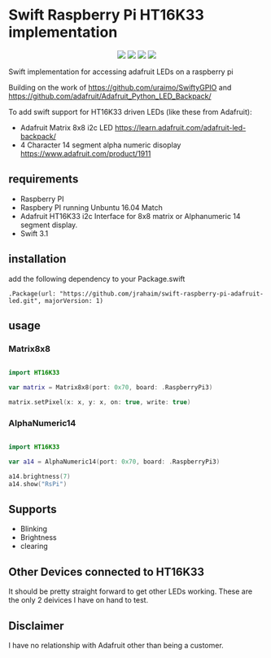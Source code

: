 # Swift Raspberry Pi HT16K33 implementation

<p align="center">
	<a href="https://raw.githubusercontent.com/uraimo/SwiftyGPIO/master/LICENSE"><img src="http://img.shields.io/badge/License-MIT-blue.svg?style=flat"/></a>
	<a href="#"><img src="https://img.shields.io/badge/OS-linux-green.svg?style=flat"/></a> 
	<a href="https://developer.apple.com/swift"><img src="https://img.shields.io/badge/Swift-3.x-orange.svg?style=flat"/></a> 
	<a href="https://github.com/apple/swift-package-manager"><img src="https://img.shields.io/badge/Swift%20Package%20Manager-compatible-brightgreen.svg"/></a>
</p>

Swift implementation for accessing adafruit LEDs on a raspberry pi

Building on the work of https://github.com/uraimo/SwiftyGPIO and https://github.com/adafruit/Adafruit_Python_LED_Backpack/ 

To add swift support for HT16K33 driven LEDs (like these from Adafruit):
- Adafruit Matrix 8x8 i2c LED https://learn.adafruit.com/adafruit-led-backpack/
- 4 Character 14 segment alpha numeric disoplay https://www.adafruit.com/product/1911

## requirements

- Raspberry PI
- Raspbery PI running Unbuntu 16.04 Match
- Adafruit HT16K33 i2c Interface for 8x8 matrix or Alphanumeric 14 segment display.
- Swift 3.1

## installation

add the following dependency to your Package.swift

```.Package(url: "https://github.com/jrahaim/swift-raspberry-pi-adafruit-led.git", majorVersion: 1)```

## usage

### Matrix8x8
```swift

import HT16K33

var matrix = Matrix8x8(port: 0x70, board: .RaspberryPi3)

matrix.setPixel(x: x, y: x, on: true, write: true)
```

### AlphaNumeric14
```swift

import HT16K33

var a14 = AlphaNumeric14(port: 0x70, board: .RaspberryPi3)

a14.brightness(7)
a14.show("RsPi")
```

## Supports
- Blinking
- Brightness
- clearing

## Other Devices connected to HT16K33

It should be pretty straight forward to get other LEDs working. These are the only 2 deivices I have on hand to test.

## Disclaimer

I have no relationship with Adafruit other than being a customer.
